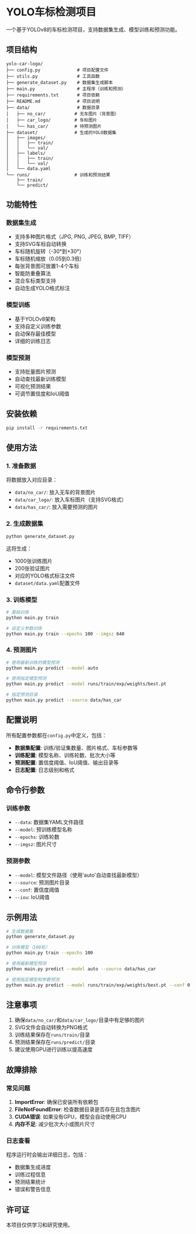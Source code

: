 # YOLO车标检测项目

一个基于YOLOv8的车标检测项目，支持数据集生成、模型训练和预测功能。

## 项目结构

```
yolo-car-logo/
├── config.py              # 项目配置文件
├── utils.py               # 工具函数
├── generate_dataset.py    # 数据集生成脚本
├── main.py                # 主程序（训练和预测）
├── requirements.txt       # 项目依赖
├── README.md              # 项目说明
├── data/                  # 数据目录
│   ├── no_car/           # 无车图片（背景图）
│   ├── car_logo/         # 车标图片
│   └── has_car/          # 待预测图片
├── dataset/              # 生成的YOLO数据集
│   ├── images/
│   │   ├── train/
│   │   └── val/
│   ├── labels/
│   │   ├── train/
│   │   └── val/
│   └── data.yaml
└── runs/                 # 训练和预测结果
    ├── train/
    └── predict/
```

## 功能特性

### 数据集生成
- 支持多种图片格式（JPG, PNG, JPEG, BMP, TIFF）
- 支持SVG车标自动转换
- 车标随机旋转（-30°到+30°）
- 车标随机缩放（0.05到0.3倍）
- 每张背景图可放置1-4个车标
- 智能防重叠算法
- 混合车标类型支持
- 自动生成YOLO格式标注

### 模型训练
- 基于YOLOv8架构
- 支持自定义训练参数
- 自动保存最佳模型
- 详细的训练日志

### 模型预测
- 支持批量图片预测
- 自动查找最新训练模型
- 可视化预测结果
- 可调节置信度和IoU阈值

## 安装依赖

```bash
pip install -r requirements.txt
```

## 使用方法

### 1. 准备数据

将数据放入对应目录：
- `data/no_car/`: 放入无车的背景图片
- `data/car_logo/`: 放入车标图片（支持SVG格式）
- `data/has_car/`: 放入需要预测的图片

### 2. 生成数据集

```bash
python generate_dataset.py
```

这将生成：
- 1000张训练图片
- 200张验证图片
- 对应的YOLO格式标注文件
- `dataset/data.yaml`配置文件

### 3. 训练模型

```bash
# 基础训练
python main.py train

# 自定义参数训练
python main.py train --epochs 100 --imgsz 640
```

### 4. 预测图片

```bash
# 使用最新训练的模型预测
python main.py predict --model auto

# 使用指定模型预测
python main.py predict --model runs/train/exp/weights/best.pt

# 指定预测目录
python main.py predict --source data/has_car
```

## 配置说明

所有配置参数都在`config.py`中定义，包括：

- **数据集配置**: 训练/验证集数量、图片格式、车标参数等
- **训练配置**: 模型名称、训练轮数、批次大小等
- **预测配置**: 置信度阈值、IoU阈值、输出目录等
- **日志配置**: 日志级别和格式

## 命令行参数

### 训练参数
- `--data`: 数据集YAML文件路径
- `--model`: 预训练模型名称
- `--epochs`: 训练轮数
- `--imgsz`: 图片尺寸

### 预测参数
- `--model`: 模型文件路径（使用'auto'自动查找最新模型）
- `--source`: 预测图片目录
- `--conf`: 置信度阈值
- `--iou`: IoU阈值

## 示例用法

```bash
# 生成数据集
python generate_dataset.py

# 训练模型（100轮）
python main.py train --epochs 100

# 使用最新模型预测
python main.py predict --model auto --source data/has_car

# 使用指定模型和参数预测
python main.py predict --model runs/train/exp/weights/best.pt --conf 0.5 --iou 0.4
```

## 注意事项

1. 确保`data/no_car/`和`data/car_logo/`目录中有足够的图片
2. SVG文件会自动转换为PNG格式
3. 训练结果保存在`runs/train/`目录
4. 预测结果保存在`runs/predict/`目录
5. 建议使用GPU进行训练以提高速度

## 故障排除

### 常见问题

1. **ImportError**: 确保已安装所有依赖包
2. **FileNotFoundError**: 检查数据目录是否存在且包含图片
3. **CUDA错误**: 如果没有GPU，模型会自动使用CPU
4. **内存不足**: 减少批次大小或图片尺寸

### 日志查看

程序运行时会输出详细日志，包括：
- 数据集生成进度
- 训练过程信息
- 预测结果统计
- 错误和警告信息

## 许可证

本项目仅供学习和研究使用。